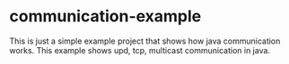 communication-example
=====================

This is just a simple example project that shows how java communication works.  This
example shows upd, tcp, multicast communication in java.
